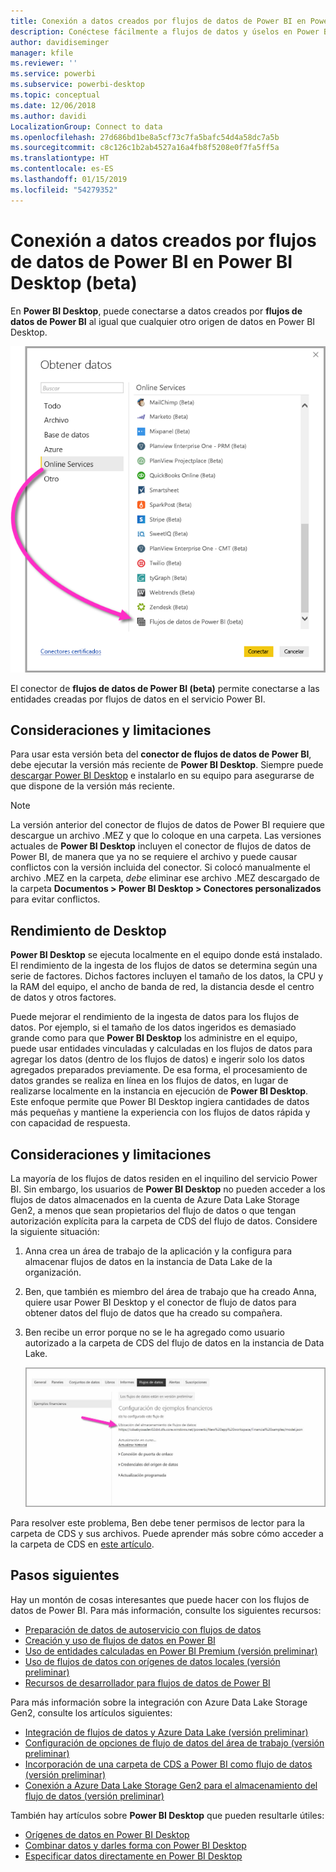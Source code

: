```yaml
---
title: Conexión a datos creados por flujos de datos de Power BI en Power BI Desktop (beta)
description: Conéctese fácilmente a flujos de datos y úselos en Power BI Desktop
author: davidiseminger
manager: kfile
ms.reviewer: ''
ms.service: powerbi
ms.subservice: powerbi-desktop
ms.topic: conceptual
ms.date: 12/06/2018
ms.author: davidi
LocalizationGroup: Connect to data
ms.openlocfilehash: 27d686bd1be8a5cf73c7fa5bafc54d4a58dc7a5b
ms.sourcegitcommit: c8c126c1b2ab4527a16a4fb8f5208e0f7fa5ff5a
ms.translationtype: HT
ms.contentlocale: es-ES
ms.lasthandoff: 01/15/2019
ms.locfileid: "54279352"
---
```

# <a name="connect-to-data-created-by-power-bi-dataflows-in-power-bi-desktop-beta"></a>Conexión a datos creados por flujos de datos de Power BI en Power BI Desktop (beta)
En **Power BI Desktop**, puede conectarse a datos creados por **flujos de datos de Power BI** al igual que cualquier otro origen de datos en Power BI Desktop.

![Conectarse a datos](media/desktop-connect-dataflows/connect-dataflows_01.png)

El conector de **flujos de datos de Power BI (beta)** permite conectarse a las entidades creadas por flujos de datos en el servicio Power BI. 

## <a name="considerations-and-limitations"></a>Consideraciones y limitaciones

Para usar esta versión beta del **conector de flujos de datos de Power BI**, debe ejecutar la versión más reciente de **Power BI Desktop**. Siempre puede [descargar Power BI Desktop](desktop-get-the-desktop.md) e instalarlo en su equipo para asegurarse de que dispone de la versión más reciente.  

> [!NOTE]
> La versión anterior del conector de flujos de datos de Power BI requiere que descargue un archivo .MEZ y que lo coloque en una carpeta. Las versiones actuales de **Power BI Desktop** incluyen el conector de flujos de datos de Power BI, de manera que ya no se requiere el archivo y puede causar conflictos con la versión incluida del conector. Si colocó manualmente el archivo .MEZ en la carpeta, *debe* eliminar ese archivo .MEZ descargado de la carpeta **Documentos > Power BI Desktop > Conectores personalizados** para evitar conflictos. 

## <a name="desktop-performance"></a>Rendimiento de Desktop
**Power BI Desktop** se ejecuta localmente en el equipo donde está instalado. El rendimiento de la ingesta de los flujos de datos se determina según una serie de factores. Dichos factores incluyen el tamaño de los datos, la CPU y la RAM del equipo, el ancho de banda de red, la distancia desde el centro de datos y otros factores.

Puede mejorar el rendimiento de la ingesta de datos para los flujos de datos. Por ejemplo, si el tamaño de los datos ingeridos es demasiado grande como para que **Power BI Desktop** los administre en el equipo, puede usar entidades vinculadas y calculadas en los flujos de datos para agregar los datos (dentro de los flujos de datos) e ingerir solo los datos agregados preparados previamente. De esa forma, el procesamiento de datos grandes se realiza en línea en los flujos de datos, en lugar de realizarse localmente en la instancia en ejecución de **Power BI Desktop**. Este enfoque permite que Power BI Desktop ingiera cantidades de datos más pequeñas y mantiene la experiencia con los flujos de datos rápida y con capacidad de respuesta.

## <a name="considerations-and-limitations"></a>Consideraciones y limitaciones

La mayoría de los flujos de datos residen en el inquilino del servicio Power BI. Sin embargo, los usuarios de **Power BI Desktop** no pueden acceder a los flujos de datos almacenados en la cuenta de Azure Data Lake Storage Gen2, a menos que sean propietarios del flujo de datos o que tengan autorización explícita para la carpeta de CDS del flujo de datos. Considere la siguiente situación:

1.  Anna crea un área de trabajo de la aplicación y la configura para almacenar flujos de datos en la instancia de Data Lake de la organización.
2.  Ben, que también es miembro del área de trabajo que ha creado Anna, quiere usar Power BI Desktop y el conector de flujo de datos para obtener datos del flujo de datos que ha creado su compañera.
3.  Ben recibe un error porque no se le ha agregado como usuario autorizado a la carpeta de CDS del flujo de datos en la instancia de Data Lake.

    ![Error al intentar usar el flujo de datos](media/service-dataflows-configure-workspace-storage-settings/dataflow-storage-settings_08.jpg)

Para resolver este problema, Ben debe tener permisos de lector para la carpeta de CDS y sus archivos. Puede aprender más sobre cómo acceder a la carpeta de CDS en [este artículo](https://go.microsoft.com/fwlink/?linkid=2029121).




## <a name="next-steps"></a>Pasos siguientes
Hay un montón de cosas interesantes que puede hacer con los flujos de datos de Power BI. Para más información, consulte los siguientes recursos:

* [Preparación de datos de autoservicio con flujos de datos](service-dataflows-overview.md)
* [Creación y uso de flujos de datos en Power BI](service-dataflows-create-use.md)
* [Uso de entidades calculadas en Power BI Premium (versión preliminar)](service-dataflows-computed-entities-premium.md)
* [Uso de flujos de datos con orígenes de datos locales (versión preliminar)](service-dataflows-on-premises-gateways.md)
* [Recursos de desarrollador para flujos de datos de Power BI](service-dataflows-developer-resources.md)

Para más información sobre la integración con Azure Data Lake Storage Gen2, consulte los artículos siguientes:

* [Integración de flujos de datos y Azure Data Lake (versión preliminar)](service-dataflows-azure-data-lake-integration.md)
* [Configuración de opciones de flujo de datos del área de trabajo (versión preliminar)](service-dataflows-configure-workspace-storage-settings.md)
* [Incorporación de una carpeta de CDS a Power BI como flujo de datos (versión preliminar)](service-dataflows-add-cdm-folder.md)
* [Conexión a Azure Data Lake Storage Gen2 para el almacenamiento del flujo de datos (versión preliminar)](service-dataflows-connect-azure-data-lake-storage-gen2.md)

También hay artículos sobre **Power BI Desktop** que pueden resultarle útiles:

* [Orígenes de datos en Power BI Desktop](desktop-data-sources.md)
* [Combinar datos y darles forma con Power BI Desktop](desktop-shape-and-combine-data.md)
* [Especificar datos directamente en Power BI Desktop](desktop-enter-data-directly-into-desktop.md)   

